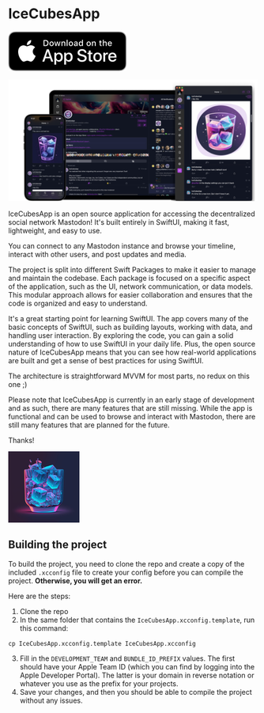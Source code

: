 # IceCubesApp

[![Download on the App Store](Images/download_on_the_app_store.svg)](https://apps.apple.com/us/app/ice-cubes-for-mastodon/id6444915884)


<img src="Images/promo.png" />

IceCubesApp is an open source application for accessing the decentralized social network Mastodon! It's built entirely in SwiftUI, making it fast, lightweight, and easy to use.

You can connect to any Mastodon instance and browse your timeline, interact with other users, and post updates and media.

The project is split into different Swift Packages to make it easier to manage and maintain the codebase. Each package is focused on a specific aspect of the application, such as the UI, network communication, or data models. This modular approach allows for easier collaboration and ensures that the code is organized and easy to understand.

It's a great starting point for learning SwiftUI. The app covers many of the basic concepts of SwiftUI, such as building layouts, working with data, and handling user interaction. By exploring the code, you can gain a solid understanding of how to use SwiftUI in your daily life. Plus, the open source nature of IceCubesApp means that you can see how real-world applications are built and get a sense of best practices for using SwiftUI.

The architecture is straightforward MVVM for most parts, no redux on this one ;)

Please note that IceCubesApp is currently in an early stage of development and as such, there are many features that are still missing. While the app is functional and can be used to browse and interact with Mastodon, there are still many features that are planned for the future.

Thanks!

![Icon](IceCubesApp/Assets.xcassets/AppIcon.appiconset/144.png?)

## Building the project

To build the project, you need to clone the repo and create a copy of the included `.xcconfig` file to create your config before you can compile the project. **Otherwise, you will get an error.**

Here are the steps:

1. Clone the repo
2. In the same folder that contains the `IceCubesApp.xcconfig.template`, run this command:

```
cp IceCubesApp.xcconfig.template IceCubesApp.xcconfig
```

3. Fill in the `DEVELOPMENT_TEAM` and `BUNDLE_ID_PREFIX` values. The first should have your Apple Team ID (which you can find by logging into the Apple Developer Portal). The latter is your domain in reverse notation or whatever you use as the prefix for your projects.
4. Save your changes, and then you should be able to compile the project without any issues.
